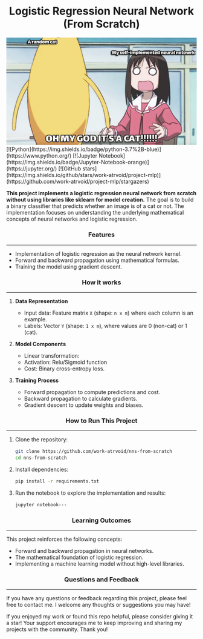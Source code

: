 <div align="center"><h1>Logistic Regression Neural Network (From Scratch)</h1></div>

<img src="images/omagad.png" title="" alt="omagad" data-align="left">
[![Python](https://img.shields.io/badge/python-3.7%2B-blue)](https://www.python.org/)
[![Jupyter Notebook](https://img.shields.io/badge/Jupyter-Notebook-orange)](https://jupyter.org/)
[![GitHub stars](https://img.shields.io/github/stars/work-atrvoid/project-mlp)](https://github.com/work-atrvoid/project-mlp/stargazers)

**This project implements a logistic regression neural network from scratch without using libraries like sklearn for model creation.** The goal is to build a binary classifier that predicts whether an image is of a cat or not. The implementation focuses on understanding the underlying mathematical concepts of neural networks and logistic regression.

<div align="center"><h3>Features</h3></div><hr>

- Implementation of logistic regression as the neural network kernel.
- Forward and backward propagation using mathematical formulas.
- Training the model using gradient descent.

<div align="center"><h3>How it works</h3></div><hr>

1. **Data Representation**
   
   - Input data: Feature matrix `X` (shape: `n x m`) where each column is an example.
   - Labels: Vector `Y` (shape: `1 x m`), where values are 0 (non-cat) or 1 (cat).

2. **Model Components**
   
   - Linear transformation:
   - Activation: Relu/Sigmoid function
   - Cost: Binary cross-entropy loss.

3. **Training Process**
   
   - Forward propagation to compute predictions and cost.
   - Backward propagation to calculate gradients.
   - Gradient descent to update weights and biases.

<div align="center"><h3>How to Run This Project</h3></div><hr>

1. Clone the repository:
   
   ```bash
   git clone https://github.com/work-atrvoid/nns-from-scratch
   cd nns-from-scratch
   ```

2. Install dependencies:
   
   ```bash
   pip install -r requirements.txt
   ```

3. Run the notebook to explore the implementation and results:
   
   ```bash
   jupyter notebook---
   ```

<div align="center"><h3>Learning Outcomes</h3></div><hr>

This project reinforces the following concepts:

- Forward and backward propagation in neural networks.
- The mathematical foundation of logistic regression.
- Implementing a machine learning model without high-level libraries.

<div align="center"><h3>Questions and Feedback</h3></div><hr>
If you have any questions or feedback regarding this project, please feel free to contact me. I welcome any thoughts or suggestions you may have!

If you enjoyed my work or found this repo helpful, please consider giving it a star! Your support encourages me to keep improving and sharing my projects with the community. Thank you!
